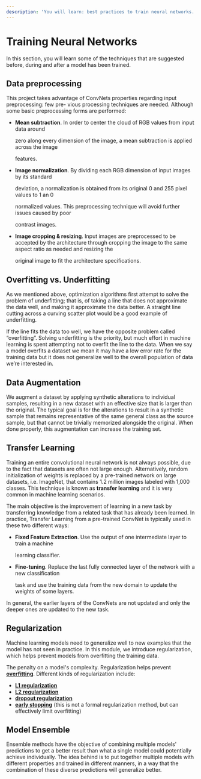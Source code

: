 ```yaml
---
description: 'You will learn: best practices to train neural networks.'
---
```


# Training Neural Networks

In this section, you will learn some of the techniques that are suggested before, during and after a model has been trained.

## Data preprocessing

This project takes advantage of ConvNets properties regarding input preprocessing: few pre- vious processing techniques are needed. Although some basic preprocessing forms are performed:

* **Mean subtraction**. In order to center the cloud of RGB values from input data around

  zero along every dimension of the image, a mean subtraction is applied across the image

  features.

* **Image normalization**. By dividing each RGB dimension of input images by its standard

  deviation, a normalization is obtained from its original 0 and 255 pixel values to 1 an 0

  normalized values. This preprocessing technique will avoid further issues caused by poor

  contrast images.

* **Image cropping & resizing**. Input images are preprocessed to be accepted by the architecture through cropping the image to the same aspect ratio as needed and resizing the

  original image to fit the architecture specifications.

## Overfitting vs. Underfitting

As we mentioned above, optimization algorithms first attempt to solve the problem of underfitting; that is, of taking a line that does not approximate the data well, and making it approximate the data better. A straight line cutting across a curving scatter plot would be a good example of underfitting.

If the line fits the data too well, we have the opposite problem called “overfitting”. Solving underfitting is the priority, but much effort in machine learning is spent attempting not to overfit the line to the data. When we say a model overfits a dataset we mean it may have a low error rate for the training data but it does not generalize well to the overall population of data we’re interested in.

## Data Augmentation

We augment a dataset by applying synthetic alterations to individual samples, resulting in a new dataset with an effective size that is larger than the original. The typical goal is for the alterations to result in a synthetic sample that remains representative of the same general class as the source sample, but that cannot be trivially memorized alongside the original. When done properly, this augmentation can increase the training set.

## Transfer Learning

Training an entire convolutional neural network is not always possible, due to the fact that datasets are often not large enough. Alternatively, random initialization of weights is replaced by a pre-trained network on large datasets, i.e. ImageNet, that contains 1.2 million images labeled with 1,000 classes. This technique is known as **transfer learning** and it is very common in machine learning scenarios.

The main objective is the improvement of learning in a new task by transferring knowledge from a related task that has already been learned. In practice, Transfer Learning from a pre-trained ConvNet is typically used in these two different ways:

* **Fixed Feature Extraction**. Use the output of one intermediate layer to train a machine

  learning classifier.

* **Fine-tuning**. Replace the last fully connected layer of the network with a new classification

  task and use the training data from the new domain to update the weights of some layers.

In general, the earlier layers of the ConvNets are not updated and only the deeper ones are updated to the new task.

## Regularization

Machine learning models need to generalize well to new examples that the model has not seen in practice. In this module, we introduce regularization, which helps prevent models from overfitting the training data.

The penalty on a model's complexity. Regularization helps prevent [**overfitting**](https://developers.google.com/machine-learning/glossary#overfitting). Different kinds of regularization include:

* [**L1 regularization**](https://developers.google.com/machine-learning/glossary#L1_regularization)
* [**L2 regularization**](https://developers.google.com/machine-learning/glossary#L2_regularization)
* [**dropout regularization**](https://developers.google.com/machine-learning/glossary#dropout_regularization)
* [**early stopping**](https://developers.google.com/machine-learning/glossary#early_stopping) \(this is not a formal regularization method, but can effectively limit overfitting\)

## Model Ensemble

Ensemble methods have the objective of combining multiple models' predictions to get a better result than what a single model could potentially achieve individually. The idea behind is to put together multiple models with different properties and trained in different manners, in a way that the combination of these diverse predictions will generalize better.


